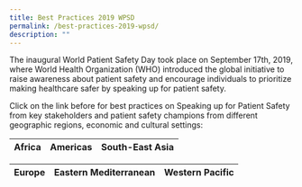 ```yaml
---
title: Best Practices 2019 WPSD
permalink: /best-practices-2019-wpsd/
description: ""
---
```

The inaugural World Patient Safety Day took place on September 17th, 2019, where World Health Organization (WHO) introduced the global initiative to raise awareness about patient safety and encourage individuals to prioritize making healthcare safer by speaking up for patient safety.

Click on the link before for best practices on Speaking up for Patient Safety from key stakeholders and patient safety champions from    different geographic regions, economic and cultural settings:



| Africa | Americas | South-East Asia |
| ------ | -------- | -------- |
  
| Europe | Eastern Mediterranean | Western Pacific |
| -------- | -------- | -------- |